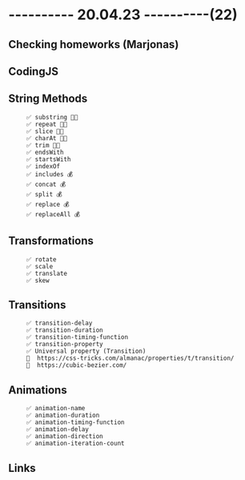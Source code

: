 # ---------- 20.04.23 ----------(22)

## Checking homeworks (Marjonas)

## CodingJS

## String Methods

         ✅ substring 👍🏻
         ✅ repeat 👍🏻
         ✅ slice 👍🏻
         ✅ charAt 👍🏻
         ✅ trim 👍🏻
         ✅ endsWith
         ✅ startsWith
         ✅ indexOf
         ✅ includes 💰
         ✅ concat 💰
         ✅ split 💰
         ✅ replace 💰
         ✅ replaceAll 💰

## Transformations

         ✅ rotate
         ✅ scale
         ✅ translate
         ✅ skew

## Transitions

         ✅ transition-delay
         ✅ transition-duration
         ✅ transition-timing-function
         ✅ transition-property
         ✅ Universal property (Transition)
         🔗  https://css-tricks.com/almanac/properties/t/transition/
         🔗  https://cubic-bezier.com/

## Animations

         ✅ animation-name
         ✅ animation-duration
         ✅ animation-timing-function
         ✅ animation-delay
         ✅ animation-direction
         ✅ animation-iteration-count

## Links
